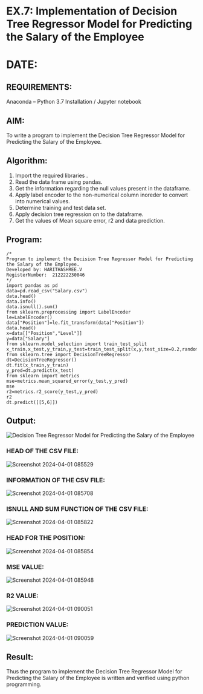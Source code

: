 # EX.7: Implementation of Decision Tree Regressor Model for Predicting the Salary of the Employee
# DATE:

## REQUIREMENTS:
Anaconda – Python 3.7 Installation / Jupyter notebook

## AIM:
To write a program to implement the Decision Tree Regressor Model for Predicting the Salary of the Employee.

## Algorithm:
1. Import the required libraries .
2. Read the data frame using pandas.
3. Get the information regarding the null values present in the dataframe.
4. Apply label encoder to the non-numerical column inoreder to convert into numerical values.
5. Determine training and test data set.
6. Apply decision tree regression on to the dataframe.
7. Get the values of Mean square error, r2 and data prediction.

## Program:
```
/*
Program to implement the Decision Tree Regressor Model for Predicting the Salary of the Employee.
Developed by: HARITHASHREE.V
RegisterNumber:  212222230046
*/
import pandas as pd
data=pd.read_csv("Salary.csv")
data.head()
data.info()
data.isnull().sum()
from sklearn.preprocessing import LabelEncoder
le=LabelEncoder()
data["Position"]=le.fit_transform(data["Position"])
data.head()
x=data[["Position","Level"]]
y=data["Salary"]
from sklearn.model_selection import train_test_split
x_train,x_test,y_train,y_test=train_test_split(x,y,test_size=0.2,random_state=2)
from sklearn.tree import DecisionTreeRegressor
dt=DecisionTreeRegressor()
dt.fit(x_train,y_train)
y_pred=dt.predict(x_test)
from sklearn import metrics
mse=metrics.mean_squared_error(y_test,y_pred)
mse
r2=metrics.r2_score(y_test,y_pred)
r2
dt.predict([[5,6]])
```

## Output:
![Decision Tree Regressor Model for Predicting the Salary of the Employee](sam.png)

### HEAD OF THE CSV FILE:
![Screenshot 2024-04-01 085529](https://github.com/haritha-venkat/Implementation-of-Decision-Tree-Regressor-Model-for-Predicting-the-Salary-of-the-Employee/assets/121285701/82862edf-83e7-4223-be69-4b499c2d72d3)

### INFORMATION OF THE CSV FILE:
![Screenshot 2024-04-01 085708](https://github.com/haritha-venkat/Implementation-of-Decision-Tree-Regressor-Model-for-Predicting-the-Salary-of-the-Employee/assets/121285701/18646a8e-d992-44ab-aed3-5dd8d06594df)

### ISNULL AND SUM FUNCTION OF THE CSV FILE:
![Screenshot 2024-04-01 085822](https://github.com/haritha-venkat/Implementation-of-Decision-Tree-Regressor-Model-for-Predicting-the-Salary-of-the-Employee/assets/121285701/7f4d3767-47a5-419d-9cd9-bac253989491)

### HEAD FOR THE POSITION:
![Screenshot 2024-04-01 085854](https://github.com/haritha-venkat/Implementation-of-Decision-Tree-Regressor-Model-for-Predicting-the-Salary-of-the-Employee/assets/121285701/7ed9166a-9a53-45c7-8db6-42d16ef6b445)

### MSE VALUE:
![Screenshot 2024-04-01 085948](https://github.com/haritha-venkat/Implementation-of-Decision-Tree-Regressor-Model-for-Predicting-the-Salary-of-the-Employee/assets/121285701/6041c8ec-ab2c-4940-9f78-7c7460fe90c6)

### R2 VALUE:
![Screenshot 2024-04-01 090051](https://github.com/haritha-venkat/Implementation-of-Decision-Tree-Regressor-Model-for-Predicting-the-Salary-of-the-Employee/assets/121285701/dee9ae38-53df-446b-ae9c-0d16f86a81b1)

### PREDICTION VALUE:
![Screenshot 2024-04-01 090059](https://github.com/haritha-venkat/Implementation-of-Decision-Tree-Regressor-Model-for-Predicting-the-Salary-of-the-Employee/assets/121285701/2d7a942c-084c-4dcb-bf04-676d264f9cb9)


## Result:
Thus the program to implement the Decision Tree Regressor Model for Predicting the Salary of the Employee is written and verified using python programming.
